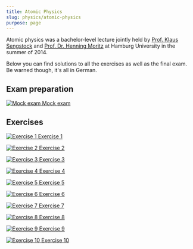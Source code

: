 ```yaml
---
title: Atomic Physics
slug: physics/atomic-physics
purpose: page
---
```


Atomic physics was a bachelor-level lecture jointly held by [Prof. Klaus Sengstock](http://photon.physnet.uni-hamburg.de/ilp/sengstock/team/prof-dr-klaus-sengstock) and [Prof. Dr. Henning Moritz](http://photon.physnet.uni-hamburg.de/en/ilp/moritz/team/henning-moritz) at Hamburg University in the summer of 2014.

Below you can find solutions to all the exercises as well as the final exam. Be warned though, it's all in German.

## Exam preparation

<div class="grid">

[![Mock exam](thumbnails/mock-exam.png) Mock exam](pdfs/mock-exam.pdf)

</div>

## Exercises

<div class="grid">

[![Exercise 1](thumbnails/sol-01.png) Exercise 1](pdfs/sol-01.pdf)

[![Exercise 2](thumbnails/sol-02.png) Exercise 2](pdfs/sol-02.pdf)

[![Exercise 3](thumbnails/sol-03.png) Exercise 3](pdfs/sol-03.pdf)

[![Exercise 4](thumbnails/sol-04.png) Exercise 4](pdfs/sol-04.pdf)

[![Exercise 5](thumbnails/sol-05.png) Exercise 5](pdfs/sol-05.pdf)

[![Exercise 6](thumbnails/sol-06.png) Exercise 6](pdfs/sol-06.pdf)

[![Exercise 7](thumbnails/sol-07.png) Exercise 7](pdfs/sol-07.pdf)

[![Exercise 8](thumbnails/sol-08.png) Exercise 8](pdfs/sol-08.pdf)

[![Exercise 9](thumbnails/sol-09.png) Exercise 9](pdfs/sol-09.pdf)

[![Exercise 10](thumbnails/sol-10.png) Exercise 10](pdfs/sol-10.pdf)

</div>
